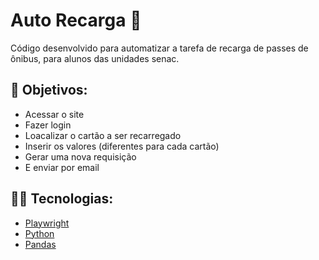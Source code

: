 <h1>Auto Recarga 🚌</h1>

<p>Código desenvolvido para automatizar a tarefa de recarga de passes de ônibus, para alunos das unidades senac.</p>

<h2>🎯 Objetivos:</h2>
<ul>
<li>Acessar o site</li>
<li>Fazer login</li>
<li>Loacalizar o cartão a ser recarregado</li>
<li>Inserir os valores (diferentes para cada cartão)</li>
<li>Gerar uma nova requisição</li>
<li>E enviar por email</li>
</ul>
<h2>👨‍💻 Tecnologias:</h2>
<ul>
<li><a href="https://playwright.dev/python/">Playwright</a></li>
<li><a href="https://www.python.org/">Python</a></li>
<li><a href="https://pandas.pydata.org/docs/index.html">Pandas</a></li>
</ul>
